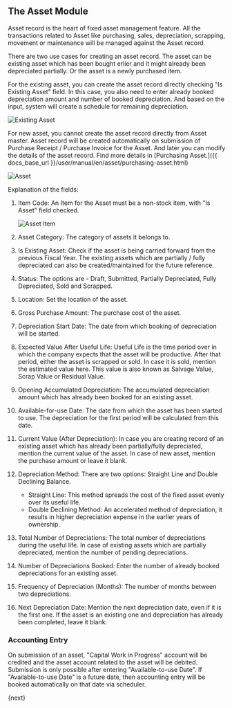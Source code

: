
## The Asset Module

Asset record is the heart of fixed asset management feature. All the transactions related to Asset like purchasing, sales, depreciation, scrapping, movement or maintenance will be managed against the Asset record.


There are two use cases for creating an asset record. The asset can be existing asset which has been bought erlier and it might already been depreciated partially. Or the asset is a newly purchased item.

For the existing asset, you can create the asset record directly checking "Is Existing Asset" field. In this case, you also need to enter already booked depreciation amount and number of booked depreciation. And based on the input, system will create a schedule for remaining depreciation.

<img class="screenshot" alt="Existing Asset" src="{{docs_base_url}}/assets/img/asset/existing-asset.png">

For new asset, you cannot create the asset record directly from Asset master. Asset record will be created automatically on submission of Purchase Receipt / Purchase Invoice for the Asset. And later you can modify the details of the asset record. Find more details in [Purchasing Asset.]({{ docs_base_url }}/user/manual/en/asset/purchasing-asset.html)

<img class="screenshot" alt="Asset" src="{{docs_base_url}}/assets/img/asset/asset.png">

Explanation of the fields:

1. Item Code: An Item for the Asset must be a non-stock item, with "Is Asset" field checked.

	<img class="screenshot" alt="Asset Item" src="{{docs_base_url}}/assets/img/asset/asset-item.png">

2. Asset Category: The category of assets it belongs to.
3. Is Existing Asset: Check if the asset is being carried forward from the previous Fiscal Year. The existing assets which are partially / fully depreciated can also be created/maintained for the future reference.
4. Status: The options are - Draft, Submitted, Partially Depreciated, Fully Depreciated, Sold and Scrapped.
5. Location: Set the location of the asset.
6. Gross Purchase Amount: The purchase cost of the asset.
7. Depreciation Start Date: The date from which booking of depreciation will be started.
8. Expected Value After Useful Life: Useful Life is the time period over in which the company expects that the asset will be productive. After that period, either the asset is scrapped or sold. In case it is sold, mention the estimated value here. This value is also known as Salvage Value, Scrap Value or Residual Value.
9. Opening Accumulated Depreciation: The accumulated depreciation amount which has already been booked for an existing asset.
10. Available-for-use Date: The date from which the asset has been started to use. The depreciation for the first period will be calculated from this date.
11. Current Value (After Depreciation): In case you are creating record of an existing asset which has already been partially/fully depreciated, mention the current value of the asset. In case of new asset, mention the purchase amount or leave it blank.
12. Depreciation Method: There are two options: Straight Line and Double Declining Balance.
	- Straight Line: This method spreads the cost of the fixed asset evenly over its useful life.
	- Double Declining Method: An accelerated method of depreciation, it results in higher depreciation expense in the earlier years of ownership.
13. Total Number of Depreciations: The total number of depreciations during the useful life. In case of existing assets which are partially depreciated, mention the number of pending depreciations.
14. Number of Depreciations Booked: Enter the number of already booked depreciations for an existing asset.
15. Frequency of Depreciation (Months): The number of months between two depreciations.
16. Next Depreciation Date: Mention the next depreciation date, even if it is the first one. If the asset is an existing one and depreciation has already been completed, leave it blank.

### Accounting Entry

On submission of an asset, "Capital Work in Progress" account will be credited and the asset account related to the asset will be debited. Submission is only possible after entering "Available-to-use Date". If "Available-to-use Date" is a future date, then accounting entry will be booked automatically on that date via scheduler.

{next}
